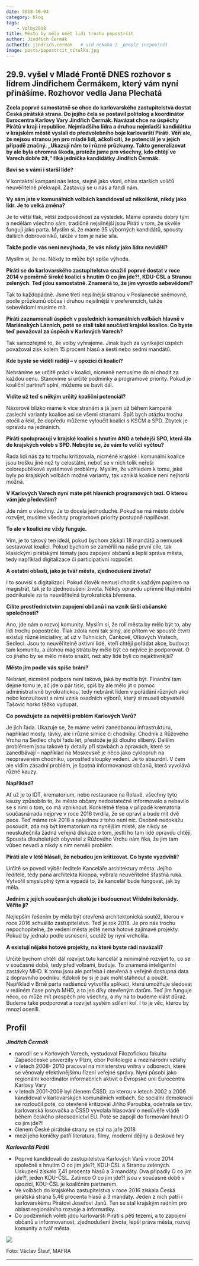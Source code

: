 ```yaml
---
date: 2018-10-04
category: blog
tags:
    - Volby2018
title: Město by mělo umět lidi trochu popostrčit
author: Jindřich Čermák
authorId: jindrich.cermak   # uid nekoho z _people (nepoviné)
image: posts/popostrcit_titulka.jpg
---
```

## 29.9. vyšel v Mladé Frontě DNES rozhovor s lídrem Jindřichem Čermákem, který vám nyní přinášíme. Rozhovor vedla Jana Plechatá

**Zcela poprvé samostatně se chce do karlovarského zastupitelstva dostat Česká pirátská strana. Do jejího čela se postavil politolog a koordinátor Eurocentra Karlovy Vary Jindřich Čermák. Navázat chce na úspěchy Pirátů v kraji i republice. Nejmladšího lídra a druhou nejmladší kandidátku v krajském městě vyslali do předvolebního boje karlovarští Piráti. Věří ale, že nejsou stranou jen pro mladé lidi, ačkoli cítí, že potenciál je v jejich případě značný. „Ukazují nám to i různé průzkumy. Takto generalizovat by ale byla ohromná škoda, protože jsme pro všechny, kdo chtějí ve Varech dobře žít,“ říká jednička kandidátky Jindřich Čermák.**


**Baví se s vámi i starší lidé?**

V kontaktní kampani nás letos, stejně jako vloni, ohlas starších voličů neuvěřitelně překvapil. Zastavují se u nás a fandí nám.

**Vy sám jste v komunálních volbách kandidoval už několikrát, nikdy jako lídr. Je to velká změna?**

Je to větší tlak, větší zodpovědnost za výsledek. Máme opravdu dobrý tým a nedělám všechno sám, tradičně nejsilnější jsou Piráti v tom, že skvěle fungují jako parta. Myslím si, že máme 35 výborných kandidátů, spousty dalších dobrovolníků, takže v tom je naše síla.

**Takže podle vás není nevýhoda, že vás nikdy jako lídra neviděli?**

Myslím si, že ne. Někdy to může být spíše výhoda.

**Piráti se do karlovarského zastupitelstva snažili poprvé dostat v roce 2014 v poměrně široké koalici s hnutím O co jim jde?!, KDU-ČSL a Stranou zelených. Teď jdou samostatně. Znamená to, že jim vyrostlo sebevědomí?**

Tak to každopádně. Jsme třetí nejsilnější stranou v Poslanecké sněmovně, podle průzkumů občas i druhou nejsilnější v preferencích, takže sebevědomí musíme mít.

**Piráti zaznamenali úspěch v posledních komunálních volbách hlavně v Mariánských Lázních, poté se stali také součástí krajské koalice. Co byste teď považoval za úspěch v Karlových Varech?**

Tak samozřejmě to, že volby vyhrajeme. Jinak bych za vynikající úspěch považoval zisk kolem 15 procent hlasů a šesti nebo sedmi mandátů.

**Kde byste se viděli raději – v opozici či koalici?**

Nebráníme se určitě práci v koalici, nicméně nemusíme do ní chodit za každou cenu. Stanovíme si určité podmínky a programové priority. Pokud je koaliční partneři splní, můžeme se bavit dál.

**Vidíte už teď s někým určitý koaliční potenciál?**

Názorově blízko máme k více stranám a já jsem už během kampaně zaslechl varianty koalice asi se všemi stranami. Spíš bych otázku trochu otočil a řekl, že dopředu můžeme vyloučit koalici s KSČM a SPD. Zbytek je opravdu na jednáních.

**Piráti spolupracují v krajské koalici s hnutím ANO a tehdejší SPO, která šla do krajských voleb s SPD. Nebojíte se, že vám to voliči vyčtou?**

Řada lidí nás za to trochu kritizovala, nicméně krajské i komunální koalice jsou trošku jiné než ty celostátní, neboť se v nich tolik neřeší celorepublikové systémové problémy. Myslím, že vzhledem k tomu, jaké byly po krajských volbách možné varianty, tak vzniklá koalice není nejhorší možná.

**V Karlových Varech nyní máte pět hlavních programových tezí. O kterou vám jde především?**

Jde nám o všechny. Je to docela jednoduché. Pokud se má město dobře rozvíjet, musíme všechny programové priority postupně naplňovat.

**To ale v koalici ne vždy funguje.**

Vím, je to takový ten ideál, pokud bychom získali 18 mandátů a nemuseli sestavovat koalici. Pokud bychom se zaměřili na naše první cíle, tak klasickými pirátskými tématy jsou zapojení občanů a lepší správa města, tedy například digitalizace či participativní rozpočet.

**A ostatní oblasti, jako je tvář města, zjednodušení života?**

I to souvisí s digitalizací. Pokud člověk nemusí chodit s každým papírem na magistrát, tak je to zjednodušení života. Někdy opravdu upřímně lituji místní podnikatele za ta neuvěřitelná byrokratická břemena.

**Cílíte prostřednictvím zapojení občanů i na vznik širší občanské společnosti?**

Ano, jde nám o rozvoj komunity. Myslím si, že rolí města by mělo být to, aby lidi trochu popostrčilo. Tlak zdola není tak silný, ale přitom ve spoustě čtvrtí existují různé iniciativy, ať už v Tuhnicích, Čankově, Olšových Vratech, Sedleci. Jsou to neuvěřitelně aktivní lidé, kteří chtějí pořádat akce, budovat tam komunitu, a úlohou magistrátu by mělo být co nejvíce je podporovat. O co jiného by se mělo město snažit, než aby lidé byli co nejaktivnější?

**Město jim podle vás spíše brání?**

Nebrání, nicméně podpora není taková, jaká by mohla být. Finanční tam dejme tomu je, ač jde o pár tisíc, spíš by ale mělo jít o pomoc administrativně byrokratickou, tedy nebránit lidem v pořádání různých akcí nebo konzultovat s nimi vznik osadních výborů, který si museli obyvatelé Tašovic horko těžko vydupat.

**Co považujete za největší problém Karlových Varů?**

Je jich řada. Ukazuje se, že máme velmi zanedbanou infrastrukturu, například mosty, lávky, ale i různé silnice či chodníky. Chodník z Růžového Vrchu na Sedlec chybí řadu let, přestože je již dlouho slíbený. Dalším problémem jsou takové ty detaily při stavbách a opravách, které se zanedbávají – například na Moskevské je něco jako cyklopruh na neopraveném chodníku, uprostřed sloupky vedení. Je to absurdní. V čem ale vidím zásadní problém, je špatná informovanost občanů, která vyvolává různé kauzy.

**Například?**

Ať už je to IDT, krematorium, nebo restaurace na Rolavě, všechny tyto kauzy způsobilo to, že město občany nedostatečně informovalo a nebavilo se s nimi o tom, co má vzniknout. Konkrétně třeba v případě krematoria současná rada nejprve v roce 2016 tvrdila, že se opraví a bude mít dvě pece. Teď máme rok 2018 a najednou z toho není nic. Osobně nedokážu posoudit, zda má být krematorium na nynějším místě, ale nikdy se neuskutečnila žádná veřejná diskuze o tom, jestli ho tam lidé opravdu chtějí. Spousta dlouholetých obyvatel z Růžového Vrchu nám říká, že jim tam vůbec nevadí a nikdy s ním neměli problém.

**Piráti ale v létě hlásali, že nebudou jen kritizovat. Co byste vyzdvihli**?

Určitě se povedl výběr ředitele Kanceláře architektury města. Jejího ředitele, tedy pana architekta Kroppa, vybrala neuvěřitelně šťastná ruka. Vytvořil smysluplný tým a vypadá to, že kancelář bude fungovat, jak by měla.

**Jedním z jejích současných úkolů je i budoucnost Vřídelní kolonády. Věříte jí?**

Nejlepším řešením by měla být otevřená architektonická soutěž, kterou v roce 2016 schválilo zastupitelstvo. Teď je rok 2018. Je pro nás trochu nepochopitelné, že vedení města ještě nemá hotové zajímavé projekty. Pokud by jednalo podle usnesení, soutěž by nyní vrcholila.

**A existují nějaké hotové projekty, na které byste rádi navázali?**

Určitě bychom chtěli dál rozvíjet tuto kancelář a minimálně rozvíjet to, co se v současné době, tedy před volbami, buduje. To znamená inteligentní zastávky MHD. K tomu jsou ale potřeba i otevřená a veřejně dostupná data z dopravního podniku. Kdokoli by si je pak mohl stáhnout a použít. Například v Brně parta nadšenců vytvořila aplikaci, která umožňuje sledovat v reálném čase pohyb MHD, a to jen díky otevřeným datům. Teď jim funguje něco, co může mít prospěch pro všechny, a my na to budeme klást důraz. Budeme také podporovat a rozvíjet systém sdílení kol. I to je věc, kterou by mnozí ocenili.

## Profil

**_Jindřich Čermák_**

-   narodil se v Karlových Varech, vystudoval Filozofickou fakultu Západočeské univerzity v Plzni, obor Politologie a mezinárodní vztahy
-   v letech 2008- 2010 pracoval na ministerstvu vnitra v odborech, které se věnovaly efektivnějšímu řízení veřejné správy. Nyní působí jako regionální koordinátor informačních aktivit o Evropské unii Eurocentra Karlovy Vary
-   v letech 2001-2009 byl členem ČSSD, za kterou v letech 2002 a 2006 kandidoval v karlovarských komunálních volbách. Se sociální demokracií se rozloučil poté, co otevřeně kritizoval Jiřího Paroubka, odehrála se tzv. karlovarská losovačka a ČSSD vyvolala hlasování o nedůvěře vládě během českého předsednictví EU. Poté se zapojil do formování hnutí O co jim jde?!
-   členem České pirátské strany se stal na jaře 2018
-   mezi jeho koníčky patří literatura, filmy, moderní dějiny a deskové hry

**_Karlovarští Piráti_**

-   Poprvé kandidovali do zastupitelstva Karlových Varů v roce 2014 společně s hnutím O co jim jde?!, KDU-ČSL a Stranou zelených. Uskupení získalo 7,41 procenta hlasů a 3 mandáty. Dva připadly O co jim jde?!, jeden KDU-ČSL. Zatímco O co jim jde?! jsou v současné době v opozici, KDU-ČSL je koaličním partnerem.
-   Ve volbách do krajského zastupitelstva v roce 2016 získala Česká pirátská strana 5,46 procenta hlasů a 3 mandáty. Jeden z nich patří i karlovarskému Pirátovi Josefovi Janů. Ten se stal krajským radním pro oblast regionálního rozvoje a informatiky.
-   Do podzimních voleb jdou karlovarští Piráti s pěti tezemi, a to zapojení občanů a informovanost, zjednodušení života, lepší práva města, rozvoj komunity a tvář města.

![](/assets/img/posts/popostrcit.jpg)


Foto: Václav Šlauf, MAFRA

- - - 
